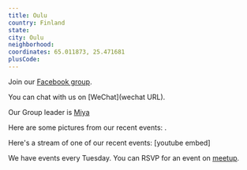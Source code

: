 ```yaml
---
title: Oulu
country: Finland
state: 
city: Oulu
neighborhood: 
coordinates: 65.011873, 25.471681
plusCode:
---
```

Join our [Facebook group](https://www.facebook.com/groups/free.code.camp.finland.oulu).

You can chat with us on [WeChat](wechat URL).

Our Group leader is [Miya](freecodecamp.org/miya)

Here are some pictures from our recent events:
![]().

Here's a stream of one of our recent events:
[youtube embed]

We have events every Tuesday. You can RSVP for an event on [meetup](meetupurl).
